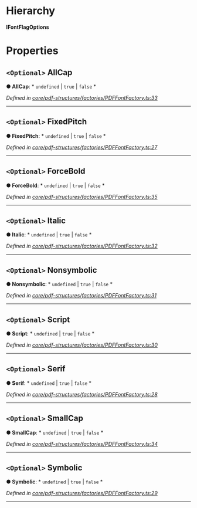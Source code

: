 

# Hierarchy

**IFontFlagOptions**

# Properties

<a id="allcap"></a>

## `<Optional>` AllCap

**● AllCap**: * `undefined` &#124; `true` &#124; `false`
*

*Defined in [core/pdf-structures/factories/PDFFontFactory.ts:33](https://github.com/Hopding/pdf-lib/blob/fd948bf/src/core/pdf-structures/factories/PDFFontFactory.ts#L33)*

___
<a id="fixedpitch"></a>

## `<Optional>` FixedPitch

**● FixedPitch**: * `undefined` &#124; `true` &#124; `false`
*

*Defined in [core/pdf-structures/factories/PDFFontFactory.ts:27](https://github.com/Hopding/pdf-lib/blob/fd948bf/src/core/pdf-structures/factories/PDFFontFactory.ts#L27)*

___
<a id="forcebold"></a>

## `<Optional>` ForceBold

**● ForceBold**: * `undefined` &#124; `true` &#124; `false`
*

*Defined in [core/pdf-structures/factories/PDFFontFactory.ts:35](https://github.com/Hopding/pdf-lib/blob/fd948bf/src/core/pdf-structures/factories/PDFFontFactory.ts#L35)*

___
<a id="italic"></a>

## `<Optional>` Italic

**● Italic**: * `undefined` &#124; `true` &#124; `false`
*

*Defined in [core/pdf-structures/factories/PDFFontFactory.ts:32](https://github.com/Hopding/pdf-lib/blob/fd948bf/src/core/pdf-structures/factories/PDFFontFactory.ts#L32)*

___
<a id="nonsymbolic"></a>

## `<Optional>` Nonsymbolic

**● Nonsymbolic**: * `undefined` &#124; `true` &#124; `false`
*

*Defined in [core/pdf-structures/factories/PDFFontFactory.ts:31](https://github.com/Hopding/pdf-lib/blob/fd948bf/src/core/pdf-structures/factories/PDFFontFactory.ts#L31)*

___
<a id="script"></a>

## `<Optional>` Script

**● Script**: * `undefined` &#124; `true` &#124; `false`
*

*Defined in [core/pdf-structures/factories/PDFFontFactory.ts:30](https://github.com/Hopding/pdf-lib/blob/fd948bf/src/core/pdf-structures/factories/PDFFontFactory.ts#L30)*

___
<a id="serif"></a>

## `<Optional>` Serif

**● Serif**: * `undefined` &#124; `true` &#124; `false`
*

*Defined in [core/pdf-structures/factories/PDFFontFactory.ts:28](https://github.com/Hopding/pdf-lib/blob/fd948bf/src/core/pdf-structures/factories/PDFFontFactory.ts#L28)*

___
<a id="smallcap"></a>

## `<Optional>` SmallCap

**● SmallCap**: * `undefined` &#124; `true` &#124; `false`
*

*Defined in [core/pdf-structures/factories/PDFFontFactory.ts:34](https://github.com/Hopding/pdf-lib/blob/fd948bf/src/core/pdf-structures/factories/PDFFontFactory.ts#L34)*

___
<a id="symbolic"></a>

## `<Optional>` Symbolic

**● Symbolic**: * `undefined` &#124; `true` &#124; `false`
*

*Defined in [core/pdf-structures/factories/PDFFontFactory.ts:29](https://github.com/Hopding/pdf-lib/blob/fd948bf/src/core/pdf-structures/factories/PDFFontFactory.ts#L29)*

___

